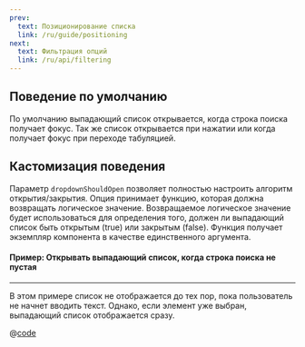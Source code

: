 ```yaml
---
prev:
  text: Позиционирование списка 
  link: /ru/guide/positioning
next:
  text: Фильтрация опций
  link: /ru/api/filtering
---
```


## Поведение по умолчанию

По умолчанию выпадающий список открывается, когда строка поиска получает фокус. Так же список открывается при нажатии 
или когда получает фокус при переходе табуляцией.

## Кастомизация поведения

Параметр `dropdownShouldOpen` позволяет полностью настроить алгоритм открытия/закрытия. Опция принимает функцию, которая
должна возвращать логическое значение. Возвращаемое логическое значение будет использоваться для определения того, 
должен ли выпадающий список быть открытым (true) или закрытым (false). Функция получает экземпляр компонента в качестве
единственного аргумента.

#### Пример: Открывать выпадающий список, когда строка поиска не пустая

---

В этом примере список не отображается до тех пор, пока пользователь не начнет вводить текст. Однако, если элемент уже
выбран, выпадающий список отображается сразу.

<OpenWhenSearchTextPresent />

@[code](../../.vuepress/components/OpenWhenSearchTextPresent.vue)
